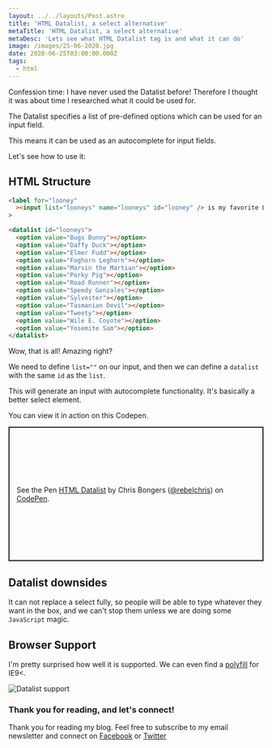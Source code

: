 ```yaml
---
layout: ../../layouts/Post.astro
title: 'HTML Datalist, a select alternative'
metaTitle: 'HTML Datalist, a select alternative'
metaDesc: 'Lets see what HTML Datalist tag is and what it can do'
image: /images/25-06-2020.jpg
date: 2020-06-25T03:00:00.000Z
tags:
  - html
---
```


Confession time: I have never used the Datalist before!
Therefore I thought it was about time I researched what it could be used for.

The Datalist specifies a list of pre-defined options which can be used for an input field.

This means it can be used as an autocomplete for input fields.

Let's see how to use it:

## HTML Structure

```html
<label for="looney"
  ><input list="looneys" name="looneys" id="looney" /> is my favorite Looney Tune!</label
>

<datalist id="looneys">
  <option value="Bugs Bunny"></option>
  <option value="Daffy Duck"></option>
  <option value="Elmer Fudd"></option>
  <option value="Foghorn Leghorn"></option>
  <option value="Marvin the Martian"></option>
  <option value="Porky Pig"></option>
  <option value="Road Runner"></option>
  <option value="Speedy Gonzales"></option>
  <option value="Sylvester"></option>
  <option value="Tasmanian Devil"></option>
  <option value="Tweety"></option>
  <option value="Wile E. Coyote"></option>
  <option value="Yosemite Sam"></option>
</datalist>
```

Wow, that is all! Amazing right?

We need to define `list=""` on our input, and then we can define a `datalist` with the same `id` as the `list`.

This will generate an input with autocomplete functionality.
It's basically a better select element.

You can view it in action on this Codepen.

<p class="codepen" data-height="265" data-theme-id="dark" data-default-tab="html,result" data-user="rebelchris" data-slug-hash="abdwzQQ" style="height: 265px; box-sizing: border-box; display: flex; align-items: center; justify-content: center; border: 2px solid; margin: 1em 0; padding: 1em;" data-pen-title="HTML Datalist">
  <span>See the Pen <a href="https://codepen.io/rebelchris/pen/abdwzQQ">
  HTML Datalist</a> by Chris Bongers (<a href="https://codepen.io/rebelchris">@rebelchris</a>)
  on <a href="https://codepen.io">CodePen</a>.</span>
</p>
<script async src="https://static.codepen.io/assets/embed/ei.js"></script>

## Datalist downsides

It can not replace a select fully, so people will be able to type whatever they want in the box, and we can't stop them unless we are doing some `JavaScript` magic.

## Browser Support

I'm pretty surprised how well it is supported. We can even find a [polyfill](https://github.com/mfranzke/datalist-polyfill) for IE9<.

![Datalist support](https://caniuse.bitsofco.de/static/v1/mdn-html__elements__datalist-1593006288777.png)

### Thank you for reading, and let's connect!

Thank you for reading my blog. Feel free to subscribe to my email newsletter and connect on [Facebook](https://www.facebook.com/DailyDevTipsBlog) or [Twitter](https://twitter.com/DailyDevTips1)

